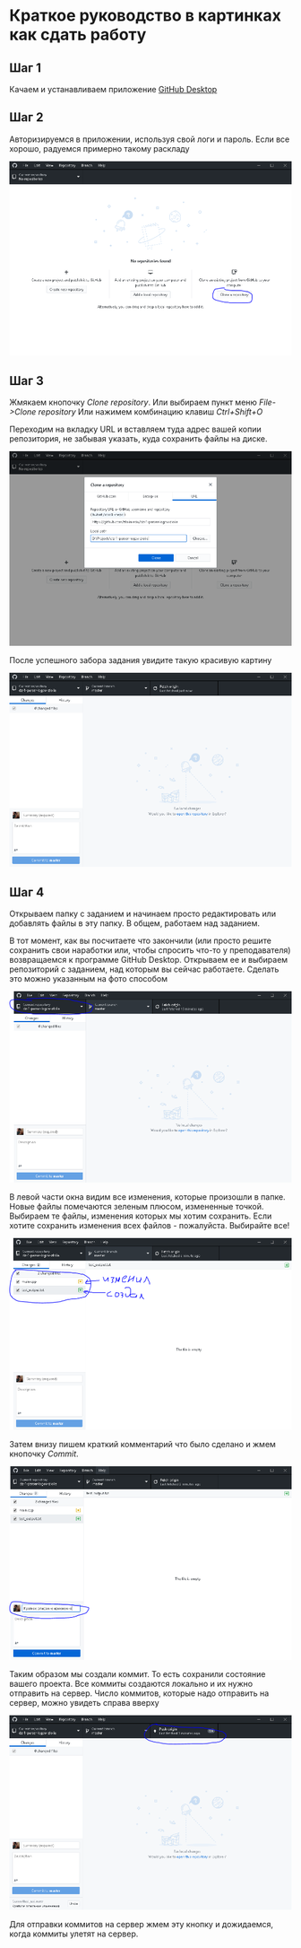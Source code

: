 # Краткое руководство в картинках как сдать работу

## Шаг 1

Качаем и устанавливаем приложение [GitHub Desktop](https://desktop.github.com/)

## Шаг 2

Авторизируемся в приложении, используя свой логи и пароль. Если все хорошо, радуемся примерно такому раскладу

![Иллюстрация к проекту](https://github.com/zloiia-edu/students_github/raw/master/images/1.PNG)

## Шаг 3

Жмякаем кнопочку *Clone repository*. Или выбираем пункт меню *File->Clone repository* Или нажимем комбинацию клавиш *Ctrl+Shift+O*

Переходим на вкладку URL и вставляем туда адрес вашей копии репозитория, не забывая указать, куда сохранить файлы на диске.

![Иллюстрация к проекту](https://github.com/zloiia-edu/students_github/raw/master/images/2.PNG)

После успешного забора задания увидите такую красивую картину

![Иллюстрация к проекту](https://github.com/zloiia-edu/students_github/raw/master/images/3.PNG)

## Шаг 4

Открываем папку с заданием и начинаем просто редактировать или добавлять файлы в эту папку. В общем, работаем над заданием. 

В тот момент, как вы посчитаете что закончили (или просто решите сохранить свои наработки или, чтобы спросить что-то у преподавателя) возвращаемся к программе GitHub Desktop. Открываем ее и выбираем репозиторий с заданием, над которым вы сейчас работаете. Сделать это можно указанным на фото способом

![Иллюстрация к проекту](https://github.com/zloiia-edu/students_github/raw/master/images/7.PNG)

В левой части окна видим все изменения, которые произошли в папке. Новые файлы помечаются зеленым плюсом, измененные точкой. Выбираем те файлы, изменения которых мы хотим сохранить. Если хотите сохранить изменения всех файлов - пожалуйста. Выбирайте все! 

![Иллюстрация к проекту](https://github.com/zloiia-edu/students_github/raw/master/images/4.PNG)

Затем внизу пишем краткий комментарий что было сделано и жмем кнопочку *Commit*. 

![Иллюстрация к проекту](https://github.com/zloiia-edu/students_github/raw/master/images/5.PNG)

Таким образом мы создали коммит. То есть сохранили состояние вашего проекта. Все коммиты создаются локально и их нужно отправить на сервер. Число коммитов, которые надо отправить на сервер, можно увидеть справа вверху

![Иллюстрация к проекту](https://github.com/zloiia-edu/students_github/raw/master/images/6.PNG)

Для отправки коммитов на сервер жмем эту кнопку и дожидаемся, когда коммиты улетят на сервер. 